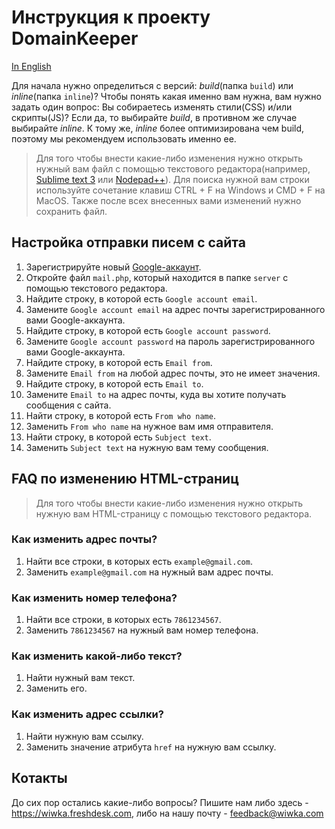 # Инструкция к проекту DomainKeeper

[In English](https://github.com/SilencerWeb/domainkeeper-guide/blob/master/README.md)

Для начала нужно определиться с версий: *build*(папка `build`) или *inline*(папка `inline`)? Чтобы понять какая именно вам нужна, вам нужно задать один вопрос: Вы собираетесь изменять стили(CSS) и/или скрипты(JS)? Если да, то выбирайте *build*, в противном же случае выбирайте *inline*. К тому же, *inline* более оптимизирована чем build, поэтому мы рекомендуем использовать именно ее.

> Для того чтобы внести какие-либо изменения нужно открыть нужный вам файл с помощью текстового редактора(например, [Sublime text 3](https://www.sublimetext.com/3) или [Nodepad++](https://notepad-plus-plus.org/)). Для поиска нужной вам строки используйте сочетание клавиш CTRL + F на Windows и CMD + F на MacOS. Также после всех внесенных вами изменений нужно сохранить файл.


## Настройка отправки писем с сайта

1. Зарегистрируйте новый [Google-аккаунт](https://accounts.google.com/SignUp?hl=ru).
2. Откройте файл `mail.php`, который находится в папке `server` с помощью текстового редактора.
3. Найдите строку, в которой есть `Google account email`.
4. Замените `Google account email` на адрес почты зарегистрированного вами Google-аккаунта.
5. Найдите строку, в которой есть `Google account password`.
6. Замените `Google account password` на пароль зарегистрированного вами Google-аккаунта.
7. Найдите строку, в которой есть `Email from`.
8. Замените `Email from` на любой адрес почты, это не имеет значения.
9. Найдите строку, в которой есть `Email to`.
10. Замените `Email to` на адрес почты, куда вы хотите получать сообщения с сайта.
11. Найти строку, в которой есть `From who name`.
12. Заменить `From who name` на нужное вам имя отправителя.
13. Найти строку, в которой есть `Subject text`.
14. Заменить `Subject text` на нужную вам тему сообщения.

## FAQ по изменению HTML-страниц
> Для того чтобы внести какие-либо изменения нужно открыть нужную вам HTML-страницу с помощью текстового редактора.

### Как изменить адрес почты?
  1. Найти все строки, в которых есть `example@gmail.com`.
  2. Заменить `example@gmail.com` на нужный вам адрес почты.
   
### Как изменить номер телефона?
  1. Найти все строки, в которых есть `7861234567`.
  2. Заменить `7861234567` на нужный вам номер телефона.
   
### Как изменить какой-либо текст?
  1. Найти нужный вам текст.
  2. Заменить его.
  
### Как изменить адрес ссылки?
  1. Найти нужную вам ссылку.
  2. Заменить значение атрибута `href` на нужную вам ссылку.

## Котакты
До сих пор остались какие-либо вопросы? Пишите нам либо здесь - https://wiwka.freshdesk.com, либо на нашу почту - feedback@wiwka.com
